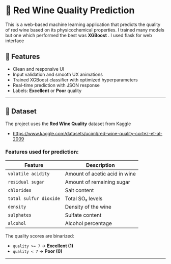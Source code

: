 # 🍷 Red Wine Quality Prediction

This is a web-based machine learning application that predicts the quality of red wine based on its physicochemical properties. I trained many models but one which performed the best was  **XGBoost** . I used flask for web interface

## 🚀 Features

- Clean and responsive UI
- Input validation and smooth UX animations
- Trained XGBoost classifier with optimized hyperparameters
- Real-time prediction with JSON response
- Labels: **Excellent** or **Poor** quality

---

## 🧪 Dataset

The project uses the **Red Wine Quality** dataset from Kaggle

- https://www.kaggle.com/datasets/uciml/red-wine-quality-cortez-et-al-2009

### Features used for prediction:

| Feature                 | Description                          |
|------------------------|--------------------------------------|
| `volatile acidity`     | Amount of acetic acid in wine        |
| `residual sugar`       | Amount of remaining sugar            |
| `chlorides`            | Salt content                         |
| `total sulfur dioxide` | Total SO₂ levels                     |
| `density`              | Density of the wine                  |
| `sulphates`            | Sulfate content                      |
| `alcohol`              | Alcohol percentage                   |

The quality scores are binarized:
- `quality >= 7` → **Excellent (1)**
- `quality < 7`  → **Poor (0)**

---



